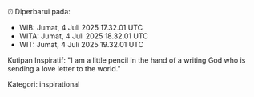 ⏰ Diperbarui pada:
- WIB: Jumat, 4 Juli 2025 17.32.01 UTC
- WITA: Jumat, 4 Juli 2025 18.32.01 UTC
- WIT: Jumat, 4 Juli 2025 19.32.01 UTC

Kutipan Inspiratif:
"I am a little pencil in the hand of a writing God who is sending a love letter to the world."


Kategori: inspirational

